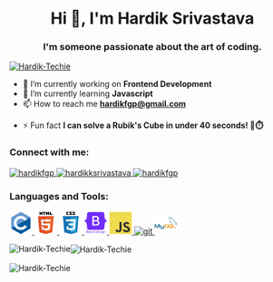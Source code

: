 <h1 align="center">Hi 👋, I'm Hardik Srivastava</h1>

<h3 align="center">I'm someone passionate about the art of coding.</h3>

<p align="left">
  <a href="https://github.com/ryo-ma/github-profile-trophy">
    <img src="https://github-profile-trophy.vercel.app/?username=Hardik-Techie" alt="Hardik-Techie" />
  </a>
</p>

- 🔭 I’m currently working on **Frontend Development**
- 🌱 I’m currently learning **Javascript**
  <!-- - 🤝 I’m looking for help with **MLops** -->
  <!-- - 💬 Ask me about **DSA and Hyperparameter Tuning** -->
- 📫 How to reach me **hardikfgp@gmail.com**
<!-- - 📄 Know about my experiences [https://drive.google.com/file/d/14sCTjvkkkZLvASgleMiLOajo2M-jiR_O/view?usp=sharing](https://drive.google.com/file/d/14sCTjvkkkZLvASgleMiLOajo2M-jiR_O/view?usp=sharing) -->
- ⚡ Fun fact **I can solve a Rubik's Cube in under 40 seconds! 🧊⏱️**

<h3 align="left">Connect with me:</h3>

<p align="left">
  <a href="https://twitter.com/hardikfgp" target="blank">
    <img align="center" src="https://raw.githubusercontent.com/rahuldkjain/github-profile-readme-generator/master/src/images/icons/Social/twitter.svg" alt="hardikfgp" height="30" width="40" />
  </a>

  <a href="https://instagram.com/hardikksrivastava" target="blank">
    <img align="center" src="https://raw.githubusercontent.com/rahuldkjain/github-profile-readme-generator/master/src/images/icons/Social/instagram.svg" alt="hardikksrivastava" height="30" width="40" />
  </a>

  <a href="https://www.leetcode.com/hardikfgp" target="blank">
    <img align="center" src="https://raw.githubusercontent.com/rahuldkjain/github-profile-readme-generator/master/src/images/icons/Social/leet-code.svg" alt="hardikfgp" height="30" width="40" />
  </a>
</p>

<h3 align="left">Languages and Tools:</h3>

<a href="https://www.cprogramming.com/" target="_blank" rel="noreferrer">
  <img src="https://raw.githubusercontent.com/devicons/devicon/master/icons/c/c-original.svg" alt="c" width="40" height="40"/>
</a>

<a href="https://www.w3.org/html/" target="_blank" rel="noreferrer">
  <img src="https://raw.githubusercontent.com/devicons/devicon/master/icons/html5/html5-original-wordmark.svg" alt="html5" width="40" height="40"/>
</a>

<a href="https://www.w3schools.com/css/" target="_blank" rel="noreferrer">
  <img src="https://raw.githubusercontent.com/devicons/devicon/master/icons/css3/css3-original-wordmark.svg" alt="css3" width="40" height="40"/>
</a>

<a href="https://getbootstrap.com" target="_blank" rel="noreferrer">
  <img src="https://raw.githubusercontent.com/devicons/devicon/master/icons/bootstrap/bootstrap-plain-wordmark.svg" alt="bootstrap" width="40" height="40"/>
</a>

<a href="https://developer.mozilla.org/en-US/docs/Web/JavaScript" target="_blank" rel="noreferrer">
  <img src="https://raw.githubusercontent.com/devicons/devicon/master/icons/javascript/javascript-original.svg" alt="javascript" width="40" height="40"/>
</a>

<a href="https://git-scm.com/" target="_blank" rel="noreferrer">
  <img src="https://www.vectorlogo.zone/logos/git-scm/git-scm-icon.svg" alt="git" width="40" height="40"/>
</a>

<a href="https://www.mysql.com/" target="_blank" rel="noreferrer">
  <img src="https://raw.githubusercontent.com/devicons/devicon/master/icons/mysql/mysql-original-wordmark.svg" alt="mysql" width="40" height="40"/>
</a>

<p>
  <img align="left" src="https://github-readme-stats.vercel.app/api/top-langs?username=Hardik-Techie&show_icons=true&locale=en&layout=compact" alt="Hardik-Techie" />
</p>

<p></p>

<p>
  <img align="center" src="https://github-readme-stats.vercel.app/api?username=Hardik-Techie&show_icons=true&locale=en" alt="Hardik-Techie" />
</p>

<p></p>

<p>
  <img align="center" src="https://github-readme-streak-stats.herokuapp.com/?user=Hardik-Techie&" alt="Hardik-Techie" />
</p>
